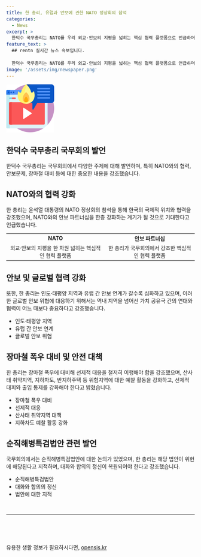```yaml
---
title: 한 총리, 유럽과 안보에 관한 NATO 정상회의 참석
categories:
  - News
excerpt: >
  한덕수 국무총리는 NATO를 우리 외교·안보의 지평을 넓히는 핵심 협력 플랫폼으로 언급하며, 윤석열 대통령의 3년 연속 NATO 정상회의 참석을 강조했다. 또한, 우크라이나 전쟁과 북러 군사협력에 대한 우리의 대응과 글로벌 안보 위협 대응의 중요성을 강조했고, 안보 파트너십을 강화해 우리 기업들의 유럽 시장 진입을 지원할 것으로 기대했다. 또한, 장마철 폭우 대비를 강조하며, 순직해병특검법안에 대한 입장을 분명히 했다.
feature_text: >
  ## rentn 실시간 뉴스 속보입니다.

  한덕수 국무총리는 NATO를 우리 외교·안보의 지평을 넓히는 핵심 협력 플랫폼으로 언급하며, 윤석열 대통령의 3년 연속 NATO 정상회의 참석을 강조했다. 또한, 우크라이나 전쟁과 북러 군사협력에 대한 우리의 대응과 글로벌 안보 위협 대응의 중요성을 강조했고, 안보 파트너십을 강화해 우리 기업들의 유럽 시장 진입을 지원할 것으로 기대했다. 또한, 장마철 폭우 대비를 강조하며, 순직해병특검법안에 대한 입장을 분명히 했다.
image: '/assets/img/newspaper.png'
---
```


<p><img src="/assets/img/news.png" alt="rentncar 속보" /></p>

<h2 data-ke-size="size26">한덕수 국무총리 국무회의 발언</h2>

<p data-ke-size="size16">한덕수 국무총리는 국무회의에서 다양한 주제에 대해 발언하며, 특히 NATO와의 협력, 안보문제, 장마철 대비 등에 대한 중요한 내용을 강조했습니다.</p>

<h2 data-ke-size="size24">NATO와의 협력 강화</h2>

<p data-ke-size="size16">한 총리는 윤석열 대통령의 NATO 정상회의 참석을 통해 한국의 국제적 위치와 협력을 강조했으며, NATO와의 안보 파트너십을 한층 강화하는 계기가 될 것으로 기대한다고 언급했습니다.</p>

<table>
  <tr>
    <td style="text-align: center; height: 17px;"><b>NATO</b></td>
    <td style="text-align: center; height: 17px;"><b>안보 파트너십</b></td>
  </tr>
  <tr>
    <td style="text-align: center; height: 17px;">외교·안보의 지평을 한 차원 넓히는 핵심적인 협력 플랫폼</td>
    <td style="text-align: center; height: 17px;">한 총리가 국무회의에서 강조한 핵심적인 협력 플랫폼</td>
  </tr>
</table>

<h2 data-ke-size="size24">안보 및 글로벌 협력 강화</h2>

<p data-ke-size="size16">또한, 한 총리는 인도·태평양 지역과 유럽 간 안보 연계가 갈수록 심화하고 있으며, 이러한 글로벌 안보 위협에 대응하기 위해서는 역내 지역을 넘어선 가치 공유국 간의 연대와 협력이 어느 때보다 중요하다고 강조했습니다.</p>

<ul>
  <li>인도·태평양 지역</li>
  <li>유럽 간 안보 연계</li>
  <li>글로벌 안보 위협</li>
</ul>

<h2 data-ke-size="size24">장마철 폭우 대비 및 안전 대책</h2>

<p data-ke-size="size16">한 총리는 장마철 폭우에 대비해 선제적 대응을 철저히 이행해야 함을 강조했으며, 산사태 취약지역, 지하차도, 반지하주택 등 위험지역에 대한 예찰 활동을 강화하고, 선제적 대피와 출입 통제를 강화해야 한다고 밝혔습니다.</p>

<ul>
  <li>장마철 폭우 대비</li>
  <li>선제적 대응</li>
  <li>산사태 취약지역 대책</li>
  <li>지하차도 예찰 활동 강화</li>
</ul>

<h2 data-ke-size="size24">순직해병특검법안 관련 발언</h2>

<p data-ke-size="size16">국무회의에서는 순직해병특검법안에 대한 논의가 있었으며, 한 총리는 해당 법안이 위헌에 해당된다고 지적하며, 대화와 합의의 정신이 복원되어야 한다고 강조했습니다.</p>

<ul>
  <li>순직해병특검법안</li>
  <li>대화와 합의의 정신</li>
  <li>법안에 대한 지적</li>
</ul>

<p data-ke-size="size16">&nbsp;</p>

<hr>

<p data-ke-size="size16">&nbsp;</p>

<p data-ke-size="size16">&nbsp;</p>
유용한 생활 정보가 필요하시다면, <a href="https://opensis.kr" rel="dofollow">opensis.kr</a>


